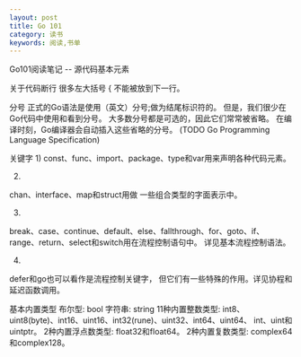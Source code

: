 ```yaml
---
layout: post
title: Go 101
category: 读书
keywords: 阅读,书单
---
```


Go101阅读笔记 -- 源代码基本元素

关于代码断行
很多左大括号 { 不能被放到下一行。

分号
正式的Go语法是使用（英文）分号;做为结尾标识符的。 
但是，我们很少在Go代码中使用和看到分号。
大多数分号都是可选的，因此它们常常被省略。 在编译时刻，Go编译器会自动插入这些省略的分号。
(TODO Go Programming Language Specification)

关键字
1)
const、func、import、package、type和var用来声明各种代码元素。

2)
chan、interface、map和struct用做 一些组合类型的字面表示中。

3)
break、case、continue、default、else、fallthrough、for、goto、if、range、return、select和switch用在流程控制语句中。 详见基本流程控制语法。

4)
defer和go也可以看作是流程控制关键字， 但它们有一些特殊的作用。详见协程和延迟函数调用。

基本内置类型
布尔型: bool
字符串: string
11种内置整数类型:
    int8、uint8(byte)、int16、uint16、int32(rune)、uint32、int64、uint64、
    int、uint和uintptr。
2种内置浮点数类型:
    float32和float64。
2种内置复数类型:
    complex64和complex128。









